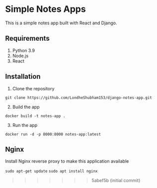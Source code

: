 # Simple Notes Apps
This is a simple notes app built with React and Django.

## Requirements
1. Python 3.9
2. Node.js
3. React

## Installation
1. Clone the repository
```
git clone https://github.com/LondheShubham153/django-notes-app.git
```

2. Build the app
```
docker build -t notes-app .
```

3. Run the app
```
docker run -d -p 8000:8000 notes-app:latest
```

## Nginx

Install Nginx reverse proxy to make this application available

`sudo apt-get update`
`sudo apt install nginx`
>>>>>>> 5abef5b (initial commit)
